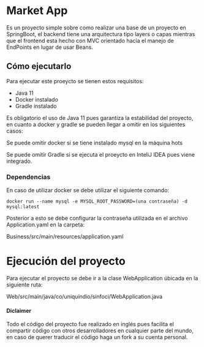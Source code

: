 
# Market App

Es un proyecto simple sobre como realizar una base de un proyecto en SpringBoot, el backend tiene una arquitectura tipo layers o capas mientras que el frontend esta hecho con MVC orientado hacía el manejo de EndPoints en lugar de usar Beans.

## Cómo ejecutarlo

Para ejecutar este proeycto se tienen estos requisitos:

- Java 11 
- Docker instalado
- Gradle instalado

Es obligatorio el uso de Java 11 pues garantiza la estabilidad del proyecto, en cuanto a docker y gradle se pueden llegar a omitir en los siguientes casos:

Se puede omitir docker si se tiene instalado mysql en la máquina hots

Se puede omitir Gradle si se ejecuta el proeycto en InteliJ IDEA pues viene integrado.


### Dependencias

En caso de utilizar docker se debe utilizar el siguiente comando:

```
docker run --name mysql -e MYSQL_ROOT_PASSWORD=(una contraseña) -d mysql:latest
```

Posterior a esto se debe configurar la contraseña utilizada en el archivo Application.yaml en la carpeta:

Business/src/main/resources/application.yaml

# Ejecución del proyecto

Para ejecutar el proyecto se debe ir a la clase WebApplication úbicada en la siguiente ruta:

Web/src/main/java/co/uniquindio/sinfoci/WebApplication.java

#### Diclaimer

Todo el código del proyecto fue realizado en inglés pues facilita el compartir código con otros desarrolladores en cualquier parte del mundo, en caso de querer traducir el código haga un fork a su cuenta personal.
